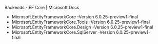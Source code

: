 Backends - EF Core | Microsoft Docs

 - Microsoft.EntityFrameworkCore                 -Version 6.0.25-preview1-final
 - Microsoft.EntityFrameworkCore.Tools	         -Version 6.0.25-preview1-final
 - Microsoft.EntityFrameworkCore.Design          -Version 6.0.25-preview1-final
 - Microsoft.EntityFrameworkCore.SqlServer       -Version 6.0.25-preview1-final